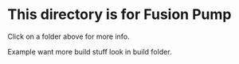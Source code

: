 # This directory is for Fusion Pump 

Click on a folder above for more info. 

Example want more build stuff look in build folder.
